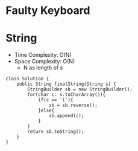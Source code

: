 # Faulty Keyboard

# String

- Time Complexity: O(N)
- Space Complexity: O(N)
  - N as length of s

```
class Solution {
    public String finalString(String s) {
        StringBuilder sb = new StringBuilder();
        for(char c: s.toCharArray()){
            if(c == 'i'){
                sb = sb.reverse();
            }else{
                sb.append(c);
            }
        }
        return sb.toString();
    }
}
```
